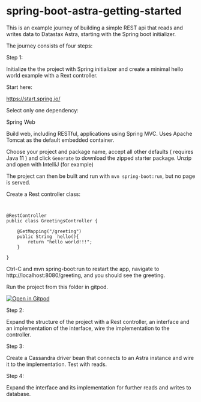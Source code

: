 # spring-boot-astra-getting-started

This is an example journey of building a simple REST api that reads and writes data to Datastax Astra, starting with the Spring boot initializer.

The journey consists of four steps:

Step 1:

Initialize the the project with Spring initializer and create a minimal hello world example with a Rext controller. 

Start here:

https://start.spring.io/

Select only one dependency:

Spring Web

Build web, including RESTful, applications using Spring MVC. Uses Apache Tomcat as the default embedded container.

Choose your project and package name, accept all other defaults ( requires Java 11 ) and click `Generate` to download the zipped starter package. Unzip and open with IntelliJ (for example)

The project can then be built and run with `mvn spring-boot:run`, but no page is served.

Create a Rest controller class:

```


@RestController
public class GreetingsController {

    @GetMapping("/greeting")
    public String  hello(){
        return "hello world!!!";
    }

}

```

Ctrl-C and mvn spring-boot:run to restart the app, navigate to http://localhost:8080/greeting, and you should see the greeting. 

Run the project from this folder in gitpod.

[![Open in Gitpod](https://gitpod.io/button/open-in-gitpod.svg)](https://gitpod.io/#https://github.com/bettinaswynnerton/spring-boot-astra-getting-started/)

Step 2:

Expand the structure of the project with a Rest controller, an interface and an implementation of the interface, wire the implementation to the controller.



Step 3:

Create a Cassandra driver bean that connects to an Astra instance and wire it to the implementation. Test with reads.

Step 4: 

Expand the interface and its implementation for further reads and writes to database. 




